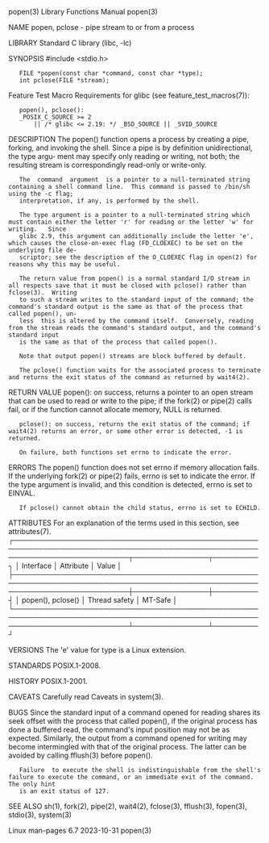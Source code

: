 popen(3)							   Library Functions Manual							      popen(3)

NAME
       popen, pclose - pipe stream to or from a process

LIBRARY
       Standard C library (libc, -lc)

SYNOPSIS
       #include <stdio.h>

       FILE *popen(const char *command, const char *type);
       int pclose(FILE *stream);

   Feature Test Macro Requirements for glibc (see feature_test_macros(7)):

       popen(), pclose():
	   _POSIX_C_SOURCE >= 2
	       || /* glibc <= 2.19: */ _BSD_SOURCE || _SVID_SOURCE

DESCRIPTION
       The popen() function opens a process by creating a pipe, forking, and invoking the shell.  Since a pipe is by definition unidirectional, the type argu‐
       ment may specify only reading or writing, not both; the resulting stream is correspondingly read-only or write-only.

       The  command  argument  is a pointer to a null-terminated string containing a shell command line.  This command is passed to /bin/sh using the -c flag;
       interpretation, if any, is performed by the shell.

       The type argument is a pointer to a null-terminated string which must contain either the letter 'r' for reading or the letter 'w' for  writing.	 Since
       glibc 2.9, this argument can additionally include the letter 'e', which causes the close-on-exec flag (FD_CLOEXEC) to be set on the underlying file de‐
       scriptor; see the description of the O_CLOEXEC flag in open(2) for reasons why this may be useful.

       The return value from popen() is a normal standard I/O stream in all respects save that it must be closed with pclose() rather than fclose(3).  Writing
       to such a stream writes to the standard input of the command; the command's standard output is the same as that of the process that called popen(), un‐
       less  this is altered by the command itself.  Conversely, reading from the stream reads the command's standard output, and the command's standard input
       is the same as that of the process that called popen().

       Note that output popen() streams are block buffered by default.

       The pclose() function waits for the associated process to terminate and returns the exit status of the command as returned by wait4(2).

RETURN VALUE
       popen(): on success, returns a pointer to an open stream that can be used to read or write to the pipe; if the fork(2) or pipe(2) calls fail, or if the
       function cannot allocate memory, NULL is returned.

       pclose(): on success, returns the exit status of the command; if wait4(2) returns an error, or some other error is detected, -1 is returned.

       On failure, both functions set errno to indicate the error.

ERRORS
       The popen() function does not set errno if memory allocation fails.  If the underlying fork(2) or pipe(2) fails, errno is set to	 indicate  the	error.
       If the type argument is invalid, and this condition is detected, errno is set to EINVAL.

       If pclose() cannot obtain the child status, errno is set to ECHILD.

ATTRIBUTES
       For an explanation of the terms used in this section, see attributes(7).
       ┌───────────────────────────────────────────────────────────────────────────────────────────────────────────────────────────┬───────────────┬─────────┐
       │ Interface														   │ Attribute	   │ Value   │
       ├───────────────────────────────────────────────────────────────────────────────────────────────────────────────────────────┼───────────────┼─────────┤
       │ popen(), pclose()													   │ Thread safety │ MT-Safe │
       └───────────────────────────────────────────────────────────────────────────────────────────────────────────────────────────┴───────────────┴─────────┘

VERSIONS
       The 'e' value for type is a Linux extension.

STANDARDS
       POSIX.1-2008.

HISTORY
       POSIX.1-2001.

CAVEATS
       Carefully read Caveats in system(3).

BUGS
       Since  the standard input of a command opened for reading shares its seek offset with the process that called popen(), if the original process has done
       a buffered read, the command's input position may not be as expected.  Similarly, the output from a command opened for writing may become  intermingled
       with that of the original process.  The latter can be avoided by calling fflush(3) before popen().

       Failure	to execute the shell is indistinguishable from the shell's failure to execute the command, or an immediate exit of the command.	 The only hint
       is an exit status of 127.

SEE ALSO
       sh(1), fork(2), pipe(2), wait4(2), fclose(3), fflush(3), fopen(3), stdio(3), system(3)

Linux man-pages 6.7							  2023-10-31								      popen(3)
